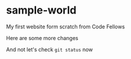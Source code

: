 # sample-world

My first website form scratch from Code Fellows

Here are some more changes

 <!-- <p style="color: red;">Red text -->
 
 And not let's check `git status` now


